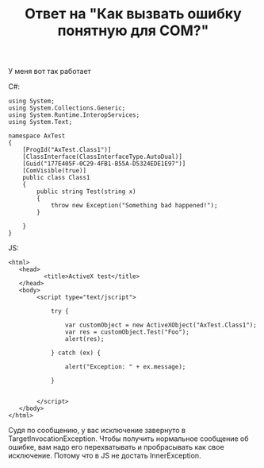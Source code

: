 ﻿---
title: "Ответ на \"Как вызвать ошибку понятную для COM?\""
se.owner.user_id: 240512
se.owner.display_name: "MSDN.WhiteKnight"
se.owner.link: "https://ru.stackoverflow.com/users/240512/msdn-whiteknight"
se.answer_id: 918847
se.question_id: 918656
se.post_type: answer
se.score: 2
se.is_accepted: True
---
<p>У меня вот так работает</p>

<p>C#:</p>

<pre><code>using System;
using System.Collections.Generic;
using System.Runtime.InteropServices;
using System.Text;

namespace AxTest
{
    [ProgId("AxTest.Class1")]
    [ClassInterface(ClassInterfaceType.AutoDual)]
    [Guid("177E405F-0C29-4FB1-B55A-D5324EDE1E97")]
    [ComVisible(true)]
    public class Class1 
    {
        public string Test(string x)
        {
            throw new Exception("Something bad happened!");
        }        

    }
}
</code></pre>

<p>JS:</p>

<pre><code>&lt;html&gt;
   &lt;head&gt;
          &lt;title&gt;ActiveX test&lt;/title&gt;
   &lt;/head&gt;
   &lt;body&gt;
        &lt;script type="text/jscript"&gt;

            try {

                var customObject = new ActiveXObject("AxTest.Class1");
                var res = customObject.Test("Foo");
                alert(res);

            } catch (ex) {

                alert("Exception: " + ex.message);

            }


        &lt;/script&gt;
   &lt;/body&gt;
&lt;/html&gt;
</code></pre>

<p>Судя по сообщению, у вас исключение завернуто в TargetInvocationException. Чтобы получить нормальное сообщение об ошибке, вам надо его перехватывать и пробрасывать как свое исключение. Потому что в JS не достать InnerException.</p>
